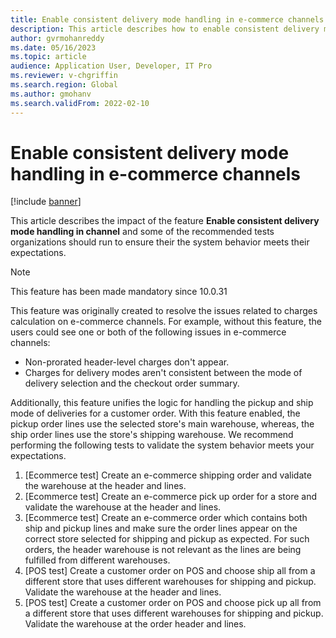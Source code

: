 ```yaml
---
title: Enable consistent delivery mode handling in e-commerce channels
description: This article describes how to enable consistent delivery mode handling to address possible issues that are related to charges flows in Microsoft Dynamics 365 Commerce e-commerce channels.
author: gvrmohanreddy
ms.date: 05/16/2023
ms.topic: article
audience: Application User, Developer, IT Pro
ms.reviewer: v-chgriffin
ms.search.region: Global
ms.author: gmohanv
ms.search.validFrom: 2022-02-10
---
```


# Enable consistent delivery mode handling in e-commerce channels 

[!include [banner](includes/banner.md)]

This article describes the impact of the feature **Enable consistent delivery mode handling in channel** and some of the recommended tests organizations should run to ensure their the system behavior meets their expectations.
  > [!NOTE]
  > This feature has been made mandatory since 10.0.31

This feature was originally created to resolve the issues related to charges calculation on e-commerce channels. For example, without this feature, the users could see one or both of the following issues in e-commerce channels:
- Non-prorated header-level charges don't appear.
- Charges for delivery modes aren't consistent between the mode of delivery selection and the checkout order summary.

Additionally, this feature unifies the logic for handling the pickup and ship mode of deliveries for a customer order. With this feature enabled, the pickup order lines use the selected store's main warehouse, whereas, the ship order lines use the store's shipping warehouse. We recommend performing the following tests to validate the system behavior meets your expectations.

1. [Ecommerce test] Create an e-commerce shipping order and validate the warehouse at the header and lines.
2. [Ecommerce test] Create an e-commerce pick up order for a store and validate the warehouse at the header and lines. 
3. [Ecommerce test] Create an e-commerce order which contains both ship and pickup lines and make sure the order lines appear on the correct store selected for shipping and pickup as expected. For such orders, the header warehouse is not relevant as the lines are being fulfilled from different warehouses.
4. [POS test] Create a customer order on POS and choose ship all from a different store that uses different warehouses for shipping and pickup. Validate the warehouse at the header and lines.
5. [POS test] Create a customer order on POS and choose pick up all from a different store that uses different warehouses for shipping and pickup. Validate the warehouse at the order header and lines.
